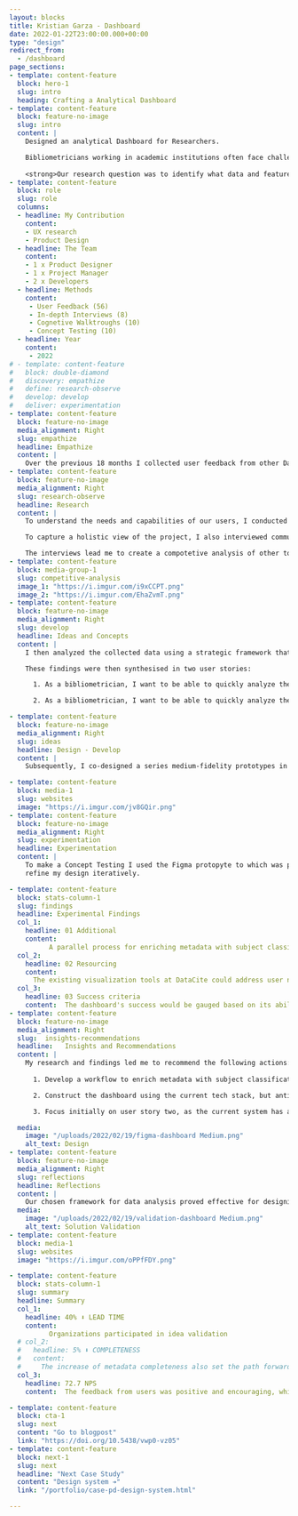 ```yaml
---
layout: blocks
title: Kristian Garza - Dashboard
date: 2022-01-22T23:00:00.000+00:00
type: "design"
redirect_from:
  - /dashboard
page_sections:
- template: content-feature
  block: hero-1
  slug: intro
  heading: Crafting a Analytical Dashboard
- template: content-feature
  block: feature-no-image
  slug: intro
  content: |
    Designed an analytical Dashboard for Researchers.

    Bibliometricians working in academic institutions often face challenges when needing to conduct quick analyses due to a lack of streamlined tools. The conventional method involving APIs and backend workflows can be time-consuming and requires specific technical know-how. This project aimed to develop a dashboard for bibliometricians, which would not only save them time but also provide a platform where their analyses could be hosted, thus promoting open science. 
    
    <strong>Our research question was to identify what data and features would be more useful for the bilbiometricians</strong>.
- template: content-feature
  block: role
  slug: role
  columns: 
  - headline: My Contribution
    content:
    - UX research  
    - Product Design
  - headline: The Team
    content: 
    - 1 x Product Designer  
    - 1 x Project Manager  
    - 2 x Developers  
  - headline: Methods
    content: 
     - User Feedback (56)
     - In-depth Interviews (8)
     - Cognetive Walktroughs (10)
     - Concept Testing (10)
  - headline: Year
    content: 
     - 2022
# - template: content-feature
#   block: double-diamond
#   discovery: empathize
#   define: research-observe
#   develop: develop
#   deliver: experimentation
- template: content-feature
  block: feature-no-image
  media_alignment: Right
  slug: empathize
  headline: Empathize
  content: | 
    Over the previous 18 months I collected user feedback from other DataCite services aimed to address the researchers needs using ProductBoard and Usersnap. I analysed the collected insights in terms of usability and effort for the bilbiometricians. I chose this method to identify what users were feeling and their attidute towards exisiting tooling. 
- template: content-feature
  block: feature-no-image
  media_alignment: Right
  slug: research-observe
  headline: Research
  content: | 
    To understand the needs and capabilities of our users, I conducted in-depth interviews with bibliometricians from different organizations. My questionnaire explored their technical capabilities and the data dimensions required for their work.

    To capture a holistic view of the project, I also interviewed community stakeholders, funders, and the engineering team at DataCite. These interviews were pivotal in identifying the community's needs, defining the dashboard's success criteria, and understanding the feasibility in the context of DataCite's infrastructure.

    The interviews lead me to create a compotetive analysis of other tools in the market. This analysis helped me to understand the current state of the art and the features that were more useful for the users.
- template: content-feature
  block: media-group-1
  slug: competitive-analysis
  image_1: "https://i.imgur.com/i9xCCPT.png"
  image_2: "https://i.imgur.com/EhaZvmT.png"
- template: content-feature
  block: feature-no-image
  media_alignment: Right
  slug: develop
  headline: Ideas and Concepts
  content: | 
    I then analyzed the collected data using a strategic framework that categorized insights into dimensions, indicators, aggregations, computations, and filters. This methodology greatly informed my design of the visualizations.

    These findings were then synthesised in two user stories:

      1. As a bibliometrician, I want to be able to quickly analyze the citation patterns by subject area of my institution's researchers.

      2. As a bibliometrician, I want to be able to quickly analyze the citation patterns by researchers' maturity level in my institution.

- template: content-feature
  block: feature-no-image
  media_alignment: Right
  slug: ideas
  headline: Design - Develop
  content: | 
    Subsequently, I co-designed a series medium-fidelity prototypes in Figma. These prototypes were then presented to the users during expert walkthroughs. This interactive approach allowed me to gain detailed insights and feedback to refine my design iteratively.

- template: content-feature
  block: media-1
  slug: websites
  image: "https://i.imgur.com/jv8GQir.png"
- template: content-feature
  block: feature-no-image
  media_alignment: Right
  slug: experimentation
  headline: Experimentation
  content: | 
    To make a Concept Testing I used the Figma protopyte to which was presented to ten experts during expert walkthroughs. This interactive approach allowed me to gain detailed insights and feedback to
    refine my design iteratively.

- template: content-feature
  block: stats-column-1
  slug: findings
  headline: Experimental Findings
  col_1:
    headline: 01 Additional
    content: 
          A parallel process for enriching metadata with subject classification was necessary due to the existing infrastructure limitations.
  col_2:
    headline: 02 Resourcing
    content: 
      The existing visualization tools at DataCite could address user needs, but significant backend development would be required for data processing.
  col_3:
    headline: 03 Success criteria
    content:  The dashboard's success would be gauged based on its ability to address at least one of the user stories within the stipulated time frame.
- template: content-feature
  block: feature-no-image
  media_alignment: Right
  slug:  insights-recommendations
  headline:   Insights and Recommendations 
  content: | 
    My research and findings led me to recommend the following actions:
    
      1. Develop a workflow to enrich metadata with subject classification using client information as a proxy.

      2. Construct the dashboard using the current tech stack, but anticipate heavy backend alterations.

      3. Focus initially on user story two, as the current system has ample data for useful visualizations.

  media:
    image: "/uploads/2022/02/19/figma-dashboard Medium.png"
    alt_text: Design
- template: content-feature
  block: feature-no-image
  media_alignment: Right
  slug: reflections
  headline: Reflections
  content: | 
    Our chosen framework for data analysis proved effective for designing the visualizations. These learnings will be invaluable in our future projects and continuous improvement of the dashboard.
  media:
    image: "/uploads/2022/02/19/validation-dashboard Medium.png"
    alt_text: Solution Validation
- template: content-feature
  block: media-1
  slug: websites
  image: "https://i.imgur.com/oPPfFDY.png"

- template: content-feature
  block: stats-column-1
  slug: summary
  headline: Summary
  col_1:
    headline: 40% ⬇ LEAD TIME
    content: 
          Organizations participated in idea validation
  # col_2:
  #   headline: 5% ⬇ COMPLETENESS
  #   content: 
  #     The increase of metadata completeness also set the path forward for a whole new set of features
  col_3:
    headline: 72.7 NPS
    content:  The feedback from users was positive and encouraging, which indicated a high level of user satisfaction.

- template: content-feature
  block: cta-1
  slug: next
  content: "Go to blogpost"
  link: "https://doi.org/10.5438/vwp0-vz05"
- template: content-feature
  block: next-1
  slug: next
  headline: "Next Case Study"
  content: "Design system ➔"
  link: "/portfolio/case-pd-design-system.html"

---
```






